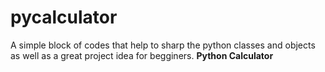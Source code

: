# pycalculator

A simple block of codes that help to sharp the python 
classes and objects as well as a great project idea for
begginers.
**Python Calculator**
